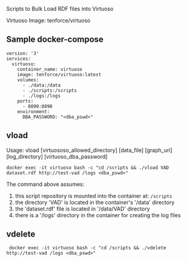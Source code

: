 Scripts to Bulk Load RDF files into Virtuoso

Virtuoso Image: tenforce/virtuoso

## Sample docker-compose ##

```
version: '3'
services:
  virtuoso:
    container_name: virtuoso
    image: tenforce/virtuoso:latest
    volumes:
      - ./data:/data
      - ./scripts:/scripts
      - ./logs:/logs
    ports:
      - 8890:8890
    environment:
      DBA_PASSWORD: "<dba_pswd>"
```
 
## vload ##

Usage: vload [virtuososo_allowed_directory] [data_file] [graph_uri] [log_directory] [virtuoso_dba_password]

```docker exec -it virtuoso bash -c "cd /scripts && ./vload VAD dataset.rdf http://test-vad /logs <dba_pswd>"```

The command above assumes:

1. this script repository is mounted into the container at: ```/scripts```
2. the directory 'VAD' is located in the container's '/data' directory
3. the 'dataset.rdf' file is located in '/data/VAD' directory
4. there is a '/logs' directory in the container for creating the log files

## vdelete ##

``` docker exec -it virtuoso bash -c "cd /scripts && ./vdelete http://test-vad /logs <dba_pswd>"```
